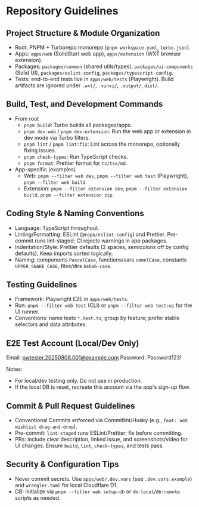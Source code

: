 # Repository Guidelines

## Project Structure & Module Organization

- Root: PNPM + Turborepo monorepo (`pnpm-workspace.yaml`, `turbo.json`).
- Apps: `apps/web` (SolidStart web app), `apps/extension` (WXT browser extension).
- Packages: `packages/common` (shared utils/types), `packages/ui-components` (Solid UI), `packages/eslint-config`, `packages/typescript-config`.
- Tests: end-to-end tests live in `apps/web/tests` (Playwright). Build artifacts are ignored under `.wxt/`, `.vinxi/`, `.output/`, `dist/`.

## Build, Test, and Development Commands

- From root
  - `pnpm build`: Turbo builds all packages/apps.
  - `pnpm dev:web` / `pnpm dev:extension`: Run the web app or extension in dev mode via Turbo filters.
  - `pnpm lint` / `pnpm lint:fix`: Lint across the monorepo, optionally fixing issues.
  - `pnpm check-types`: Run TypeScript checks.
  - `pnpm format`: Prettier format for `ts/tsx/md`.
- App-specific (examples)
  - Web: `pnpm --filter web dev`, `pnpm --filter web test` (Playwright), `pnpm --filter web build`.
  - Extension: `pnpm --filter extension dev`, `pnpm --filter extension build`, `pnpm --filter extension zip`.

## Coding Style & Naming Conventions

- Language: TypeScript throughout.
- Linting/Formatting: ESLint (`@repo/eslint-config`) and Prettier. Pre-commit runs lint-staged; CI rejects warnings in app packages.
- Indentation/Style: Prettier defaults (2 spaces, semicolons off by config defaults). Keep imports sorted logically.
- Naming: components `PascalCase`, functions/vars `camelCase`, constants `UPPER_SNAKE_CASE`, files/dirs `kebab-case`.

## Testing Guidelines

- Framework: Playwright E2E in `apps/web/tests`.
- Run: `pnpm --filter web test` (CLI) or `pnpm --filter web test:ui` for the UI runner.
- Conventions: name tests `*.test.ts`; group by feature; prefer stable selectors and data attributes.

## E2E Test Account (Local/Dev Only)

Email: pwtester.20250808.001@example.com
Password: Password123!

Notes:

- For local/dev testing only. Do not use in production.
- If the local DB is reset, recreate this account via the app's sign-up flow.

## Commit & Pull Request Guidelines

- Conventional Commits enforced via Commitlint/Husky (e.g., `feat: add wishlist drag-and-drop`).
- Pre-commit: `lint-staged` runs ESLint/Prettier; fix before committing.
- PRs: include clear description, linked issue, and screenshots/video for UI changes. Ensure `build`, `lint`, `check-types`, and tests pass.

## Security & Configuration Tips

- Never commit secrets. Use `apps/web/.dev.vars` (see `.dev.vars.example`) and `wrangler.toml` for local Cloudflare D1.
- DB: Initialize via `pnpm --filter web setup-db` or `db:local`/`db:remote` scripts as needed.
